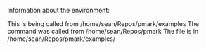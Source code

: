 Information about the environment:

This is being called from /home/sean/Repos/pmark/examples
The command was called from /home/sean/Repos/pmark
The file is in /home/sean/Repos/pmark/examples/
